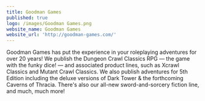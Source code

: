 ```yaml
---
title: Goodman Games
published: true
logo: /images/Goodman Games.png
website_name: Goodman Games
website_url: 'http://goodman-games.com/'
---
```


Goodman Games has put the experience in your roleplaying adventures for over 20 years! We publish the Dungeon Crawl Classics RPG — the game with the funky dice! — and associated product lines, such as Xcrawl Classics and Mutant Crawl Classics. We also publish adventures for 5th Edition including the deluxe versions of Dark Tower & the forthcoming Caverns of Thracia. There's also our all-new sword-and-sorcery fiction line, and much, much more!


